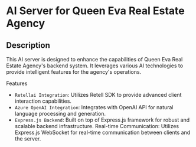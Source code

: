 # AI Server for Queen Eva Real Estate Agency
## Description 
This AI server is designed to enhance the capabilities of Queen Eva Real Estate Agency's backend system. It leverages various AI technologies to provide intelligent features for the agency's operations.

Features
- `Retellai Integration`: Utilizes Retell SDK to provide advanced client interaction capabilities.
- `Azure OpenAI Integration`: Integrates with OpenAI API for natural language processing and generation.
- `Express.js Backend`: Built on top of Express.js framework for robust and scalable backend infrastructure.
Real-time Communication: Utilizes Express.js WebSocket for real-time communication between clients and the server.